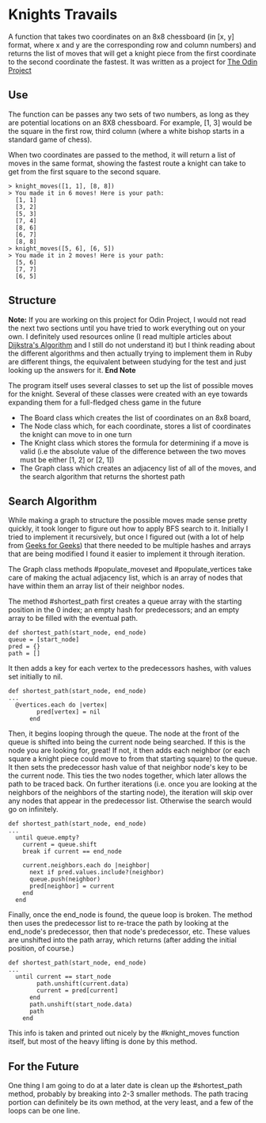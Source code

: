 # Knights Travails

A function that takes two coordinates on an 8x8 chessboard (in [x, y] format, where x and y are the corresponding row and column numbers) and returns the list of moves that will get a knight piece from the first coordinate to the second coordinate the fastest. It was written as a project for [The Odin Project](https://www.theodinproject.com/lessons/knights-travails)

## Use

The function can be passes any two sets of two numbers, as long as they are potential locations on an 8X8 chessboard. For example, [1, 3] would be the square in the first row, third column (where a white bishop starts in a standard game of chess).

When two coordinates are passed to the method, it will return a list of moves in the same format, showing the fastest route a knight can take to get from the first square to the second square.

    > knight_moves([1, 1], [8, 8])
    > You made it in 6 moves! Here is your path:
      [1, 1]
      [3, 2]
      [5, 3]
      [7, 4]
      [8, 6]
      [6, 7]
      [8, 8]
    > knight_moves([5, 6], [6, 5])
    > You made it in 2 moves! Here is your path:
      [5, 6]
      [7, 7]
      [6, 5]

## Structure

**Note:** If you are working on this project for Odin Project, I would not read the next two sections until you have tried to work everything out on your own. I definitely used resources online (I read multiple articles about [Dijkstra's Algorithm](https://en.wikipedia.org/wiki/Dijkstra%27s_algorithm) and I still do not understand it) but I think reading about the different algorithms and then actually trying to implement them in Ruby are different things, the equivalent between studying for the test and just looking up the answers for it. **End Note**

The program itself uses several classes to set up the list of possible moves for the knight. Several of these classes were created with an eye towards expanding them for a full-fledged chess game in the future

- The Board class which creates the list of coordinates on an 8x8 board, 
- The Node class which, for each coordinate, stores a list of coordinates the knight can move to in one turn
- The Knight class which stores the formula for determining if a move is valid (i.e the absolute value of the difference between the two moves must be either [1, 2] or [2, 1])
- The Graph class which creates an adjacency list of all of the moves, and the search algorithm that returns the shortest path

## Search Algorithm

While making a graph to structure the possible moves made sense pretty quickly, it took longer to figure out how to apply BFS search to it. Initially I tried to implement it recursively, but once I figured out (with a lot of help from [Geeks for Geeks](https://www.geeksforgeeks.org/graph-and-its-representations/)) that there needed to be multiple hashes and arrays that are being modified I found it easier to implement it through iteration.

The Graph class methods #populate_moveset and #populate_vertices take care of making the actual adjacency list, which is an array of nodes that have within them an array list of their neighbor nodes. 

The method #shortest_path first creates a queue array with the starting position in the 0 index; an empty hash for predecessors; and an empty array to be filled with the eventual path.

    def shortest_path(start_node, end_node)
    queue = [start_node]
    pred = {}
    path = []

It then adds a key for each vertex to the predecessors hashes, with values set initially to nil.

    def shortest_path(start_node, end_node)
    ...
      @vertices.each do |vertex|
            pred[vertex] = nil
          end

Then, it begins looping through the queue. The node at the front of the queue is shifted into being the current node being searched. If this is the node you are looking for, great! If not, it then adds each neighbor (or each square a knight piece could move to from that starting square) to the queue. It then sets the predecessor hash value of that neighbor node's key to be the current node. This ties the two nodes together, which later allows the path to be traced back. On further iterations (i.e. once you are looking at the neighbors of the neighbors of the starting node), the iteration will skip over any nodes that appear in the predecessor list. Otherwise the search would go on infinitely.

    def shortest_path(start_node, end_node)
    ...
      until queue.empty?
        current = queue.shift
        break if current == end_node

        current.neighbors.each do |neighbor|
          next if pred.values.include?(neighbor)
          queue.push(neighbor)
          pred[neighbor] = current
        end
      end

Finally, once the end_node is found, the queue loop is broken. The method then uses the predecessor list to re-trace the path by looking at the end_node's predecessor, then that node's predecessor, etc. These values are unshifted into the path array, which returns (after adding the initial position, of course.)

    def shortest_path(start_node, end_node)
    ...
      until current == start_node
            path.unshift(current.data)
            current = pred[current]
          end
          path.unshift(start_node.data)
          path
        end

This info is taken and printed out nicely by the #knight_moves function itself, but most of the heavy lifting is done by this method.


## For the Future

One thing I am going to do at a later date is clean up the #shortest_path method, probably by breaking into 2-3 smaller methods. The path tracing portion can definitely be its own method, at the very least, and a few of the loops can be one line.